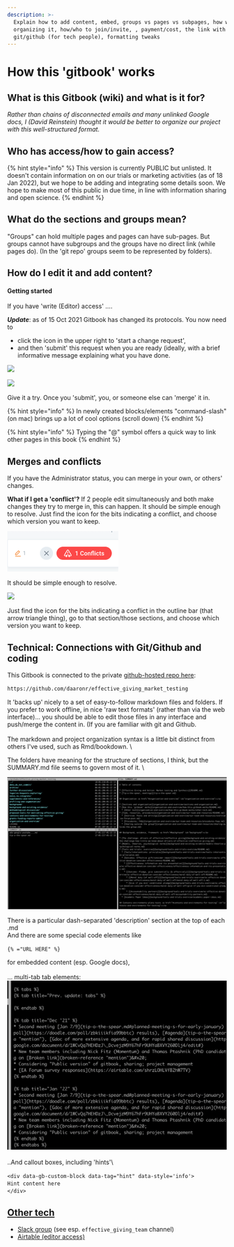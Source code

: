 ```yaml
---
description: >-
  Explain how to add content, embed, groups vs pages vs subpages, how we're
  organizing it, how/who to join/invite, , payment/cost, the link with
  git/github (for tech people), formatting tweaks
---
```


# How this 'gitbook' works

## What is this Gitbook (wiki) and what is it for?

_Rather than chains of disconnected emails and many unlinked Google docs, I (David Reinstein) thought it would be better to organize our project with this well-structured format._

## Who has access/how to gain access?

{% hint style="info" %}
This version is currently PUBLIC but unlisted. It doesn't contain information on on our trials or marketing activities (as of 18 Jan 2022), but we hope to be adding and integrating some details soon. We hope to make most of this public in due time, in line with information sharing and open science.
{% endhint %}

## What do the sections and groups mean?

"Groups" can hold multiple pages and pages can have sub-pages. But groups cannot have subgroups and the groups have no direct link (while pages do). (In the 'git repo' groups seem to be represented by folders).

## How do I edit it and add content?

#### Getting started

If you have 'write (Editor) access' ....

_**Update**_: as of 15 Oct 2021 Gitbook has changed its protocols. You now need to

* click the icon in the upper right to 'start a change request',
* and then 'submit' this request when you are ready (ideally, with a brief informative message explaining what you have done.

![](<../../.gitbook/assets/images\_moved/image (1) (1) (1) (1).png>)

![](<../../.gitbook/assets/images\_moved/image (2) (1) (1) (1) (1).png>)

Give it a try. Once you 'submit', you, or someone else can 'merge' it in.

{% hint style="info" %}
In newly created blocks/elements "command-slash" (on mac) brings up a lot of cool options (scroll down)
{% endhint %}

{% hint style="info" %}
Typing the "@" symbol offers a quick way to link other pages in this book
{% endhint %}

## Merges and conflicts

If you have the Administrator status, you can merge in your own, or others' changes.

**What if I get a 'conflict'?** If 2 people edit simultaneously and both make changes they try to merge in, this can happen. It should be simple enough to resolve. Just find the icon for the bits indicating a conflict, and choose which version you want to keep.

![](<../../.gitbook/assets/image (2) (2) (2) (2).png>)

It should be simple enough to resolve.

![](<../../.gitbook/assets/images\_moved/image (4) (1).png>)

Just find the icon for the bits indicating a conflict in the outline bar (that arrow triangle thing), go to that section/those sections, and choose which version you want to keep.

## Technical: Connections with Git/Github and coding

This Gitbook is connected to the private [github-hosted repo here](https://github.com/daaronr/effective\_giving\_market\_testing):

```bash
https://github.com/daaronr/effective_giving_market_testing
```

It 'backs up' nicely to a set of easy-to-follow markdown files and folders. If you prefer to work offline, in nice 'raw text formats' (rather than via the web interface)... you should be able to edit those files in any interface and push/merge the content in. (If you are familiar with git and Github.\
\
The markdown and project organization syntax is a little bit distinct from others I've used, such as Rmd/bookdown. \\

The folders have meaning for the structure of sections, I think, but the SUMMARY.md file seems to govern most of it. \\

![](<../../.gitbook/assets/image (2) (1) (1).png>)

There is a particular dash-separated 'description' section at the top of each .md\
And there are some special code elements like

`{% ="URL HERE" %}`

for embedded content (esp. Google docs),\
\
... multi-tab tab elements:\
![](<../../.gitbook/assets/image (1) (1) (1) (2).png>)\
\
..And callout boxes, including 'hints'\\

`<div data-gb-custom-block data-tag="hint" data-style='info'>`\
`Hint content here`\
`</div>`

>

## [Other tech](other-tech.md)

* [Slack group](./#what-is-this-gitbook-wiki-and-what-is-it-for) (see esp. `effective_giving_team` channel)
* [Airtable (editor access)](https://airtable.com/invite/l?inviteId=invaagum9BDQbMsp3\&inviteToken=fb75210f65c46364093e8bdac82e92380728a0b878d121506180a15bac2b7b4b)
